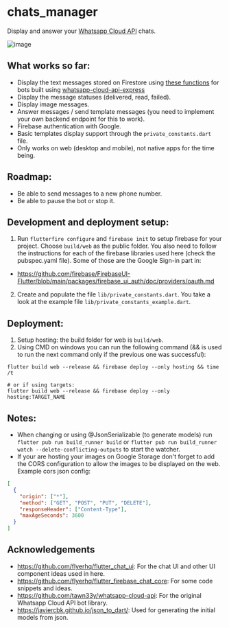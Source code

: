 # chats_manager

Display and answer your [Whatsapp Cloud API](https://developers.facebook.com/docs/whatsapp/cloud-api/) chats.

![image](https://github.com/j05u3/chats_manager/assets/7897132/038c2716-c790-49c5-8cc9-b0617c8fc5dc)

## What works so far:

* Display the text messages stored on Firestore using [these functions](https://gist.github.com/j05u3/b3ad1d5d9106a918941587e03c1919b1) for bots built using [whatsapp-cloud-api-express](https://github.com/j05u3/whatsapp-cloud-api-express)
* Display the message statuses (delivered, read, failed).
* Display image messages.
* Answer messages / send template messages (you need to implement your own backend endpoint for this to work).
* Firebase authentication with Google.
* Basic templates display support through the `private_constants.dart` file.
* Only works on web (desktop and mobile), not native apps for the time being.

## Roadmap:

* Be able to send messages to a new phone number.
* Be able to pause the bot or stop it.

## Development and deployment setup:

1. Run `flutterfire configure` and `firebase init` to setup firebase for your project. Choose `build/web` as the public folder. You also need to follow the instructions for each of the firebase libraries used here (check the pubspec.yaml file). Some of those are the Google Sign-in part in:
  - https://github.com/firebase/FirebaseUI-Flutter/blob/main/packages/firebase_ui_auth/doc/providers/oauth.md
  
2. Create and populate the file `lib/private_constants.dart`. You take a look at the example file `lib/private_constants_example.dart`.

## Deployment:

1. Setup hosting: the build folder for web is `build/web`.
2. Using CMD on windows you can run the following command (&& is used to run the next command only if the previous one was successful):

```
flutter build web --release && firebase deploy --only hosting && time /t

# or if using targets:
flutter build web --release && firebase deploy --only hosting:TARGET_NAME
```

## Notes:

- When changing or using @JsonSerializable (to generate models) run `flutter pub run build_runner build` or `flutter pub run build_runner watch --delete-conflicting-outputs` to start the watcher.
- If your are hosting your images on Google Storage don't forget to add the CORS configuration to allow the images to be displayed on the web. Example cors json config:

```json
[
  {
    "origin": ["*"],
    "method": ["GET", "POST", "PUT", "DELETE"],
    "responseHeader": ["Content-Type"],
    "maxAgeSeconds": 3600
  }
]
```

## Acknowledgements

- https://github.com/flyerhq/flutter_chat_ui: For the chat UI and other UI component ideas used in here.
- https://github.com/flyerhq/flutter_firebase_chat_core: For some code snippets and ideas.
- https://github.com/tawn33y/whatsapp-cloud-api: For the original Whatsapp Cloud API bot library.
- https://javiercbk.github.io/json_to_dart/: Used for generating the initial models from json.

